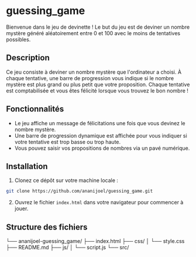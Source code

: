 # guessing_game

Bienvenue dans le jeu de devinette ! Le but du jeu est de deviner un nombre mystère généré aléatoirement entre 0 et 100 avec le moins de tentatives possibles.

## Description

Ce jeu consiste à deviner un nombre mystère que l'ordinateur a choisi. À chaque tentative, une barre de progression vous indique si le nombre mystère est plus grand ou plus petit que votre proposition. Chaque tentative est comptabilisée et vous êtes félicité lorsque vous trouvez le bon nombre !

## Fonctionnalités

- Le jeu affiche un message de félicitations une fois que vous devinez le nombre mystère.
- Une barre de progression dynamique est affichée pour vous indiquer si votre tentative est trop basse ou trop haute.
- Vous pouvez saisir vos propositions de nombres via un pavé numérique.

## Installation

1. Clonez ce dépôt sur votre machine locale :

```bash
git clone https://github.com/ananijoel/guessing_game.git
```

2. Ouvrez le fichier `index.html` dans votre navigateur pour commencer à jouer.

## Structure des fichiers
└── ananijoel-guessing_game/
    ├── index.html
    ├── css/
    │   └── style.css
    ├── README.md
    ├── js/
    │   └── script.js
    └── src/